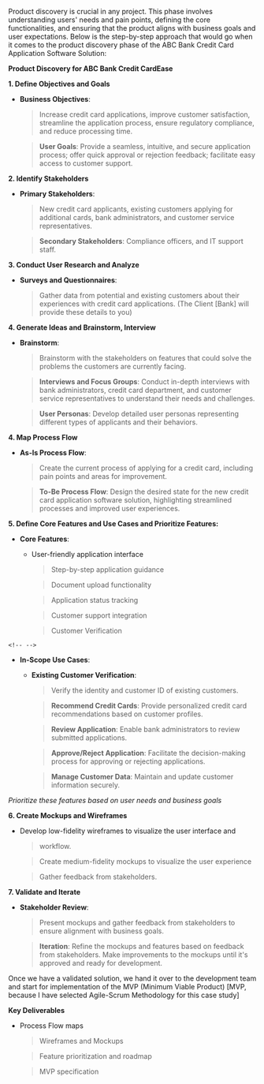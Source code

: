 Product discovery is crucial in any project. This phase involves
understanding users\' needs and pain points, defining the core
functionalities, and ensuring that the product aligns with business
goals and user expectations. Below is the step-by-step approach that
would go when it comes to the product discovery phase of the ABC Bank
Credit Card Application Software Solution:

**Product Discovery for ABC Bank Credit CardEase**

**1. Define Objectives and Goals**

-   **Business Objectives**: 
    > Increase credit card applications, improve customer satisfaction, streamline the application process, ensure
    > regulatory compliance, and reduce processing time.

    > **User Goals**: 
    > Provide a seamless, intuitive, and secure application process; offer quick approval or rejection feedback;
    > facilitate easy access to customer support.

**2. Identify Stakeholders**

-   **Primary Stakeholders**: 
    > New credit card applicants, existing customers applying for additional cards, bank administrators, and customer service representatives.

    > **Secondary Stakeholders**: Compliance officers, and IT support staff.

**3. Conduct User Research and Analyze**

-   **Surveys and Questionnaires**: 
    > Gather data from potential and existing customers about their experiences with credit card
    > applications. (The Client \[Bank\] will provide these details to you)

**4. Generate Ideas and Brainstorm, Interview**

-   **Brainstorm**: 
    > Brainstorm with the stakeholders on features that could solve the problems the customers are currently facing.

    > **Interviews and Focus Groups**: 
    > Conduct in-depth interviews with bank administrators, credit card department, and customer service representatives to understand their needs and challenges.

    > **User Personas**: 
    > Develop detailed user personas representing different types of applicants and their behaviors.

**4. Map Process Flow**

-   **As-Is Process Flow**: 
    > Create the current process of applying for a credit card, including pain points and areas for improvement.

    > **To-Be Process Flow**: 
    > Design the desired state for the new credit card application software solution, highlighting
    > streamlined processes and improved user experiences.

**5. Define Core Features and Use Cases and Prioritize Features:**

-   **Core Features**:

    -   User-friendly application interface

        > Step-by-step application guidance

        > Document upload functionality

        > Application status tracking

        > Customer support integration

        > Customer Verification

```{=html}
<!-- -->
```
-   **In-Scope Use Cases**:

    -   **Existing Customer Verification**: 
        > Verify the identity and customer ID of existing customers.

        > **Recommend Credit Cards**: 
        > Provide personalized credit card recommendations based on customer profiles.

        > **Review Application**: 
        > Enable bank administrators to review submitted applications.

        > **Approve/Reject Application**: 
        > Facilitate the decision-making process for approving or rejecting applications.

        > **Manage Customer Data**: 
        > Maintain and update customer information securely.

*Prioritize these features based on user needs and business goals*

**6. Create Mockups and Wireframes**

-   Develop low-fidelity wireframes to visualize the user interface and
    > workflow.

    > Create medium-fidelity mockups to visualize the user experience

    > Gather feedback from stakeholders.

**7. Validate and Iterate**

-   **Stakeholder Review**: 
    > Present mockups and gather feedback from stakeholders to ensure alignment with business goals.

    > **Iteration**: 
    > Refine the mockups and features based on feedback from stakeholders. Make improvements to the mockups until it's
    > approved and ready for development.

Once we have a validated solution, we hand it over to the development
team and start for implementation of the MVP (Minimum Viable Product)
\[MVP, because I have selected Agile-Scrum Methodology for this case
study\]

**Key Deliverables**

-   Process Flow maps

    > Wireframes and Mockups

    > Feature prioritization and roadmap

    > MVP specification
